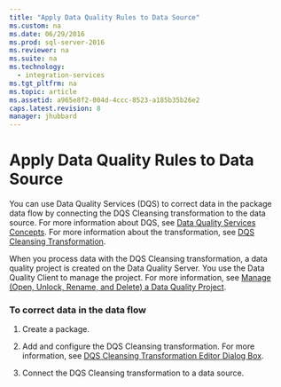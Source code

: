 ```yaml
---
title: "Apply Data Quality Rules to Data Source"
ms.custom: na
ms.date: 06/29/2016
ms.prod: sql-server-2016
ms.reviewer: na
ms.suite: na
ms.technology: 
  - integration-services
ms.tgt_pltfrm: na
ms.topic: article
ms.assetid: a965e8f2-004d-4ccc-8523-a185b35b26e2
caps.latest.revision: 8
manager: jhubbard
---
```

# Apply Data Quality Rules to Data Source
You can use Data Quality Services (DQS) to correct data in the package data flow by connecting the DQS Cleansing transformation to the data source. For more information about DQS, see [Data Quality Services Concepts](../../Topics/TopicNameNotContainA/Data-Quality-Services-Concepts.md). For more information about the transformation, see [DQS Cleansing Transformation](../../Topics/TopicNameNotContainA/DQS-Cleansing-Transformation.md).  
  
 When you process data with the DQS Cleansing transformation, a data quality project is created on the Data Quality Server. You use the Data Quality Client to manage the project. For more information, see [Manage (Open, Unlock, Rename, and Delete) a Data Quality Project](../../Topics/TopicNameContainA/Manage--Open--Unlock--Rename--and-Delete--a-Data-Quality-Project.md).  
  
### To correct data in the data flow  
  
1.  Create a package.  
  
2.  Add and configure the DQS Cleansing transformation. For more information, see [DQS Cleansing Transformation Editor Dialog Box](../../Topics/TopicNameNotContainA/DQS-Cleansing-Transformation-Editor-Dialog-Box.md).  
  
3.  Connect the DQS Cleansing transformation to a data source.